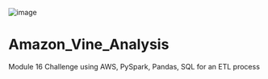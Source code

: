 ![image](https://user-images.githubusercontent.com/82583576/129462043-a14d61e3-8102-4666-b863-d83f7facd8c4.png)


# Amazon_Vine_Analysis
Module 16 Challenge using AWS, PySpark, Pandas, SQL for an ETL process
